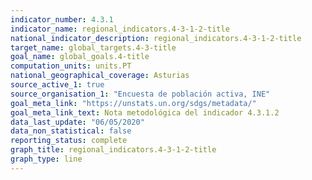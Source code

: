 ```yaml
---
indicator_number: 4.3.1
indicator_name: regional_indicators.4-3-1-2-title
national_indicator_description: regional_indicators.4-3-1-2-title
target_name: global_targets.4-3-title
goal_name: global_goals.4-title
computation_units: units.PT
national_geographical_coverage: Asturias
source_active_1: true
source_organisation_1: "Encuesta de población activa, INE"
goal_meta_link: "https://unstats.un.org/sdgs/metadata/"
goal_meta_link_text: Nota metodológica del indicador 4.3.1.2
data_last_update: "06/05/2020"
data_non_statistical: false
reporting_status: complete
graph_title: regional_indicators.4-3-1-2-title
graph_type: line
---
```

